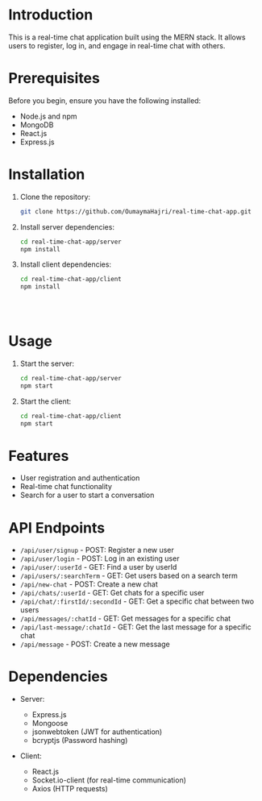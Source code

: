 # Introduction
This is a real-time chat application built using the MERN stack. It allows users to register, log in, and engage in real-time chat with others.

# Prerequisites
Before you begin, ensure you have the following installed:

- Node.js and npm
- MongoDB
- React.js
- Express.js

# Installation
 
1. Clone the repository:
   ```bash
   git clone https://github.com/OumaymaHajri/real-time-chat-app.git
   
2. Install server dependencies:

   ```bash
   cd real-time-chat-app/server
   npm install
3. Install client dependencies:
   ```bash
   cd real-time-chat-app/client
   npm install
   
 
 
# Usage
1. Start the server:

   ```bash
   cd real-time-chat-app/server
   npm start
   
2. Start the client:

   ```bash
   cd real-time-chat-app/client
   npm start

# Features
- User registration and authentication
- Real-time chat functionality
- Search for a user to start a conversation
  
# API Endpoints
 
- `/api/user/signup` - POST: Register a new user
- `/api/user/login` - POST: Log in an existing user
- `/api/user/:userId` - GET: Find a user by userId
- `/api/users/:searchTerm` - GET: Get users based on a search term
- `/api/new-chat` - POST: Create a new chat
- `/api/chats/:userId` - GET: Get chats for a specific user
- `/api/chat/:firstId/:secondId` - GET: Get a specific chat between two users
- `/api/messages/:chatId` - GET: Get messages for a specific chat
- `/api/last-message/:chatId` - GET: Get the last message for a specific chat
- `/api/message` - POST: Create a new message


# Dependencies
- Server:
  - Express.js
  - Mongoose
  - jsonwebtoken (JWT for authentication)
  - bcryptjs (Password hashing)
    
- Client:
  
  - React.js
  - Socket.io-client (for real-time communication)
  - Axios (HTTP requests)
